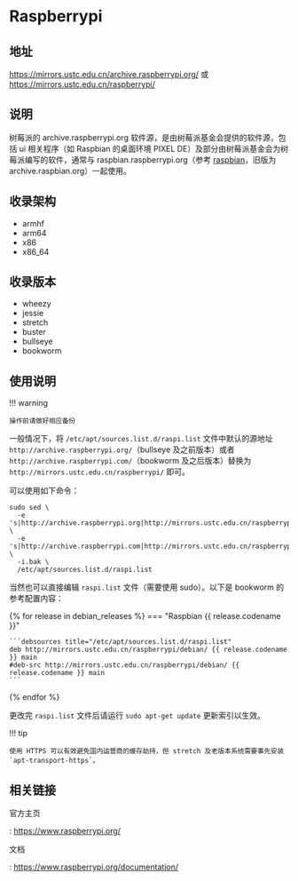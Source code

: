 # Raspberrypi

## 地址

<https://mirrors.ustc.edu.cn/archive.raspberrypi.org/> 或
<https://mirrors.ustc.edu.cn/raspberrypi/>

## 说明

树莓派的 archive.raspberrypi.org 软件源，是由树莓派基金会提供的软件源，包括 ui 相关程序（如 Raspbian 的桌面环境 PIXEL DE）及部分由树莓派基金会为树莓派编写的软件，通常与 raspbian.raspberrypi.org（参考 [raspbian](raspbian.md)，旧版为 archive.raspbian.org）一起使用。

## 收录架构

- armhf
- arm64
- x86
- x86_64

## 收录版本

- wheezy
- jessie
- stretch
- buster
- bullseye
- bookworm

## 使用说明

!!! warning

    操作前请做好相应备份

一般情况下，将 `/etc/apt/sources.list.d/raspi.list`
 文件中默认的源地址
`http://archive.raspberrypi.org/`（bullseye 及之前版本）或者
`http://archive.raspberrypi.com/`（bookworm 及之后版本）替换为
`http://mirrors.ustc.edu.cn/raspberrypi/` 即可。

可以使用如下命令：

```shell
sudo sed \
  -e 's|http://archive.raspberrypi.org|http://mirrors.ustc.edu.cn/raspberrypi|g' \
  -e 's|http://archive.raspberrypi.com|http://mirrors.ustc.edu.cn/raspberrypi|g' \
  -i.bak \
  /etc/apt/sources.list.d/raspi.list
```

当然也可以直接编辑 `raspi.list` 文件（需要使用 sudo）。以下是 bookworm 的参考配置内容：

{% for release in debian_releases %}
=== "Raspbian {{ release.codename }}"

    ```debsources title="/etc/apt/sources.list.d/raspi.list"
    deb http://mirrors.ustc.edu.cn/raspberrypi/debian/ {{ release.codename }} main
    #deb-src http://mirrors.ustc.edu.cn/raspberrypi/debian/ {{ release.codename }} main
    ```
{% endfor %}

更改完 `raspi.list` 文件后请运行 `sudo apt-get update` 更新索引以生效。

!!! tip

    使用 HTTPS 可以有效避免国内运营商的缓存劫持，但 stretch 及老版本系统需要事先安装 `apt-transport-https`。

## 相关链接

官方主页

:   <https://www.raspberrypi.org/>

文档

:   <https://www.raspberrypi.org/documentation/>
